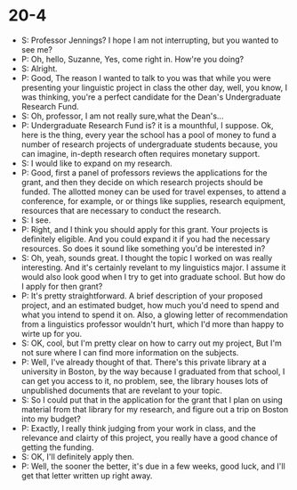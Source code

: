 # 20-4

+ S: Professor Jennings? I hope I am not interrupting, but you wanted to see me?
+ P: Oh, hello, Suzanne, Yes, come right in. How're you doing?
+ S: Alright.
+ P: Good, The reason I wanted to talk to you was that while you were presenting your linguistic project in class the other day, well, you know, I was thinking, you're a perfect candidate for the Dean's Undergraduate Research Fund.
+ S: Oh, professor, I am not really sure,what the Dean's...
+ P: Undergraduate Research Fund is? it is a mounthful, I suppose. Ok, here is the thing, every year the school has a pool of money to fund a number of research projects of undergraduate students because, you can imagine, in-depth research often requires monetary support.
+ S: I would like to expand on my research.
+ P: Good, first a panel of professors reviews the applications for the grant, and then they decide on which research projects should be funded. The allotted money can be used for travel expenses, to attend a conference, for example, or or things like supplies, research equipment, resources that are necessary to conduct the research.
+ S: I see.
+ P: Right, and I think you should apply for this grant. Your projects is definitely eligible. And you could expand it if you had the necessary resources. So does it sound like something you'd be interested in?
+ S: Oh, yeah, sounds great. I thought the topic I worked on was really interesting. And it's certainly revelant to my linguistics major. I assume it would also look good when I try to get into graduate school. But how do I apply for then grant?
+ P: It's pretty straightforward. A brief description of your proposed project, and an estimated budget, how much you'd need to spend and what you intend to spend it on. Also, a glowing letter of recommendation from a linguistics professor wouldn't hurt, which I'd more than happy to wirte up for you.
+ S: OK, cool, but I'm pretty clear on how to carry out my project, But I'm not sure where I can find more information on the subjects.
+ P: Well, I've already thought of that. There's this private library at a university in Boston, by the way because I graduated from that school, I can get you access to it, no problem, see, the library houses lots of unpublished documents that are revelant to your topic.
+ S: So I could put that in the application for the grant that I plan on using material from that library for my research, and figure out a trip on Boston into my budget?
+ P: Exactly, I really think judging from your work in class, and the relevance and clairty of this project, you really have a good chance of getting the funding.
+ S: OK, I'll definitely apply then.
+ P: Well, the sooner the better, it's due in a few weeks, good luck, and I'll get that letter written up right away.